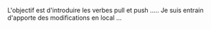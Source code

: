 
L'objectif est d'introduire les verbes pull et push .....
Je suis entrain d'apporte des modifications en local ...
